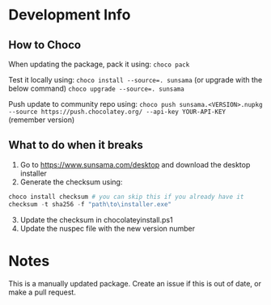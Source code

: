 # Development Info

## How to Choco
When updating the package, pack it using:
`choco pack`

Test it locally using:
`choco install --source=. sunsama` (or upgrade with the below command)
`choco upgrade --source=. sunsama` 

Push update to community repo using:
`choco push sunsama.<VERSION>.nupkg --source https://push.chocolatey.org/ --api-key YOUR-API-KEY` (remember version)

## What to do when it breaks
1. Go to https://www.sunsama.com/desktop and download the desktop installer
2. Generate the checksum using:
```powershell
choco install checksum # you can skip this if you already have it
checksum -t sha256 -f "path\to\installer.exe"
```
3. Update the checksum in chocolateyinstall.ps1
4. Update the nuspec file with the new version number

# Notes
This is a manually updated package. Create an issue if this is out of date, or make a pull request.